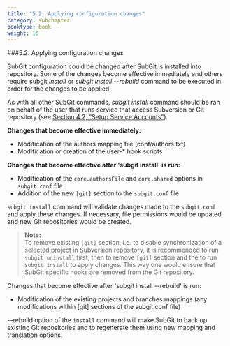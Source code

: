 ```yaml
---
title: "5.2. Applying configuration changes"
category: subchapter
booktype: book
weight: 16
---
```

###5.2. Applying configuration changes

SubGit configuration could be changed after SubGit is installed into repository. Some of the changes become effective immediately and others require subgit *install* or *subgit install --rebuild* command to be executed in order for the changes to be applied.

As with all other SubGit commands, *subgit install* command should be ran on behalf of the user that runs service that access Subversion or Git repository (see [Section 4.2, “Setup Service Accounts”](#9)).

**Changes that become effective immediately:**

+ Modification of the authors mapping file (conf/authors.txt)
+ Modification or creation of the user-\* hook scripts

**Changes that become effective after 'subgit install' is run:**

+ Modification of the `core.authorsFile` and `core.shared` options in `subgit.conf` file
+ Addition of the new `[git]` section to the `subgit.conf` file

`subgit install` command will validate changes made to the `subgit.conf` and apply these changes. If necessary, file permissions would be updated and new Git repositories would be created.

> **Note:**<br>
> To remove existing `[git]` section, i.e. to disable synchronization of a selected project in Subversion repository, it is recommended to run `subgit uninstall` first, then to remove `[git]` section and the to run `subgit install` to apply changes. This way one would ensure that SubGit specific hooks are removed from the Git repository.

Changes that become effective after 'subgit install --rebuild' is run:

+ Modification of the existing projects and branches mappings (any modifications within [git] sections of the subgit.conf file)

--rebuild option of the `install` command will make SubGit to back up existing Git repositories and to regenerate them using new mapping and translation options.